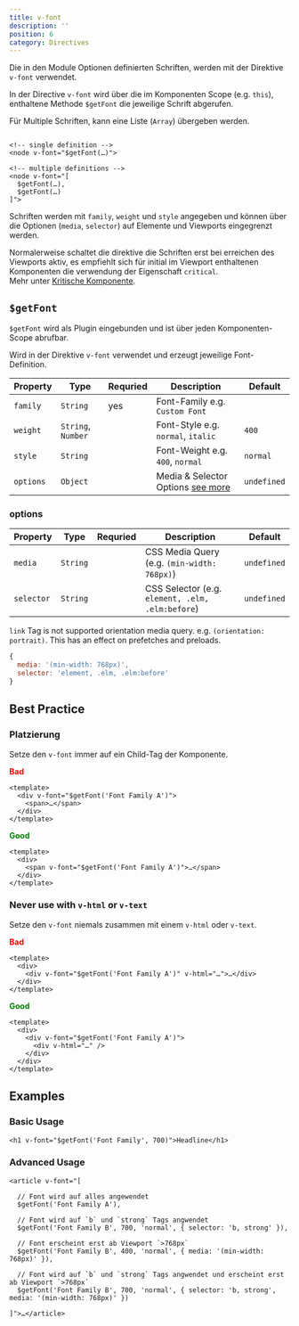 ```yaml
---
title: v-font
description: ''
position: 6
category: Directives
---
```


Die in den Module Optionen definierten Schriften, werden mit der Direktive `v-font` verwendet. 

In der Directive `v-font` wird über die im Komponenten Scope (e.g. `this`), enthaltene Methode `$getFont` die jeweilige Schrift abgerufen.

 Für Multiple Schriften, kann eine Liste (`Array`) übergeben werden.

```html[example]

<!-- single definition -->
<node v-font="$getFont(…)">

<!-- multiple definitions -->
<node v-font="[
  $getFont(…),
  $getFont(…)
]">

```


Schriften werden mit `family`, `weight` und `style` angegeben und können über die Optionen (`media`, `selector`) auf Elemente und Viewports eingegrenzt werden.

Normalerweise schaltet die direktive die Schriften erst bei erreichen des Viewports aktiv, es empfiehlt sich für initial im Viewport enthaltenen Komponenten die verwendung der Eigenschaft `critical`.  
Mehr unter [Kritische Komponente](/usage#kritische-komponente).


## `$getFont`

`$getFont` wird als Plugin eingebunden und ist über jeden Komponenten-Scope abrufbar. 

Wird in der Direktive `v-font` verwendet und erzeugt jeweilige Font-Definition.

| Property  | Type               | Requried | Description                                   | Default     |
| --------- | ------------------ | -------- | --------------------------------------------- | ----------- |
| `family`  | `String`           | yes      | Font-Family e.g. `Custom Font`                |             |
| `weight`  | `String`, `Number` |          | Font-Style e.g. `normal`, `italic`            | `400`       |
| `style`   | `String`           |          | Font-Weight e.g. `400`, `normal`              | `normal`    |
| `options` | `Object`           |          | Media & Selector Options [see more](#options) | `undefined` |


### options

| Property   | Type     | Requried | Description                                      | Default     |
| ---------- | -------- | -------- | ------------------------------------------------ | ----------- |
| `media`    | `String` |          | CSS Media Query (e.g. `(min-width: 768px)`)      | `undefined` |
| `selector` | `String` |          | CSS Selector (e.g. `element, .elm, .elm:before`) | `undefined` |


<alert type="danger">
<code>link</code> Tag is not supported orientation media query. e.g. <code>(orientation: portrait)</code>.
This has an effect on prefetches and preloads.
</alert>

```js
{
  media: '(min-width: 768px)',
  selector: 'element, .elm, .elm:before'
}
```

## Best Practice

### Platzierung

Setze den `v-font` immer auf ein Child-Tag der Komponente.

**<span style="color: red;">Bad</span>**
```vue
<template>
  <div v-font="$getFont('Font Family A')">
    <span>…</span>
  </div>
</template>
```

**<span style="color: green;">Good</span>**
```vue
<template>
  <div>
    <span v-font="$getFont('Font Family A')">…</span>
  </div>
</template>
```
### Never use with `v-html` or `v-text`

Setze den `v-font` niemals zusammen mit einem `v-html` oder `v-text`.

**<span style="color: red;">Bad</span>**
```vue
<template>
  <div>
    <div v-font="$getFont('Font Family A')" v-html="…">…</div>
  </div>
</template>
```

**<span style="color: green;">Good</span>**
```vue
<template>
  <div>
    <div v-font="$getFont('Font Family A')">
      <div v-html="…" />
    </div>
  </div>
</template>
```

## Examples

### Basic Usage

```vue[Example]
<h1 v-font="$getFont('Font Family', 700)">Headline</h1>
```
### Advanced Usage

```vue[Example]
<article v-font="[
  
  // Font wird auf alles angewendet
  $getFont('Font Family A'),

  // Font wird auf `b` und `strong` Tags angwendet
  $getFont('Font Family B', 700, 'normal', { selector: 'b, strong' }),

  // Font erscheint erst ab Viewport `>768px`
  $getFont('Font Family B', 400, 'normal', { media: '(min-width: 768px)' }),

  // Font wird auf `b` und `strong` Tags angwendet und erscheint erst ab Viewport `>768px`
  $getFont('Font Family B', 700, 'normal', { selector: 'b, strong', media: '(min-width: 768px)' })

]">…</article>
```
